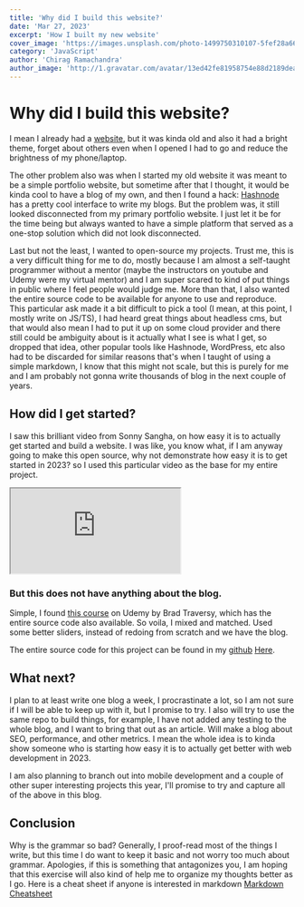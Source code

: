 ```yaml
---
title: 'Why did I build this website?'
date: 'Mar 27, 2023'
excerpt: 'How I built my new website'
cover_image: 'https://images.unsplash.com/photo-1499750310107-5fef28a66643'
category: 'JavaScript'
author: 'Chirag Ramachandra'
author_image: 'http://1.gravatar.com/avatar/13ed42fe81958754e88d2189dea6fdc7'
---
```


# Why did I build this website?

I mean I already had a [website](www.chiragr.com), but it was kinda old and also it had a bright theme, forget about others even when I opened I had to go and reduce the brightness of my phone/laptop.

The other problem also was when I started my old website it was meant to be a simple portfolio website, but sometime after that I thought, it would be kinda cool to have a blog of my own, and then I found a hack: [Hashnode](www.hashnode.com) has a pretty cool interface to write my blogs. But the problem was, it still looked disconnected from my primary portfolio website. I just let it be for the time being but always wanted to have a simple platform that served as a one-stop solution which did not look disconnected.

Last but not the least, I wanted to open-source my projects. Trust me, this is a very difficult thing for me to do, mostly because I am almost a self-taught programmer without a mentor (maybe the instructors on youtube and Udemy were my virtual mentor) and I am super scared to kind of put things in public where I feel people would judge me. More than that, I also wanted the entire source code to be available for anyone to use and reproduce. This particular ask made it a bit difficult to pick a tool (I mean, at this point, I mostly write on JS/TS), I had heard great things about headless cms, but that would also mean I had to put it up on some cloud provider and there still could be ambiguity about is it actually what I see is what I get, so dropped that idea, other popular tools like Hashnode, WordPress, etc also had to be discarded for similar reasons that's when I taught of using a simple markdown, I know that this might not scale, but this is purely for me and I am probably not gonna write thousands of blog in the next couple of years.

## How did I get started?

I saw this brilliant video from Sonny Sangha, on how easy it is to actually get started and build a website. I was like, you know what, if I am anyway going to make this open source, why not demonstrate how easy it is to get started in 2023? so I used this particular video as the base for my entire project.

<div class="youtube-wrapper">
  <iframe src="https://www.youtube.com/embed/urgi2iz9P6U" allowfullscreen></iframe>
</div>

### But this does not have anything about the blog.

Simple, I found [this course](https://www.udemy.com/course/nextjs-dev-to-deployment/) on Udemy by Brad Traversy, which has the entire source code also available. So voila, I mixed and matched. Used some better sliders, instead of redoing from scratch and we have the blog.

The entire source code for this project can be found in my [github](https://github.com/chiragramachandra) [Here](https://github.com/ChiragRamachandra/resume-2023).

## What next?

I plan to at least write one blog a week, I procrastinate a lot, so I am not sure if I will be able to keep up with it, but I promise to try. I also will try to use the same repo to build things, for example, I have not added any testing to the whole blog, and I want to bring that out as an article.
Will make a blog about SEO, performance, and other metrics. I mean the whole idea is to kinda show someone who is starting how easy it is to actually get better with web development in 2023.

I am also planning to branch out into mobile development and a couple of other super interesting projects this year, I'll promise to try and capture all of the above in this blog.

## Conclusion

Why is the grammar so bad? Generally, I proof-read most of the things I write, but this time I do want to keep it basic and not worry too much about grammar. Apologies, if this is something that antagonizes you, I am hoping that this exercise will also kind of help me to organize my thoughts better as I go.
Here is a cheat sheet if anyone is interested in markdown [Markdown Cheatsheet](https://www.markdownguide.org/cheat-sheet/)
